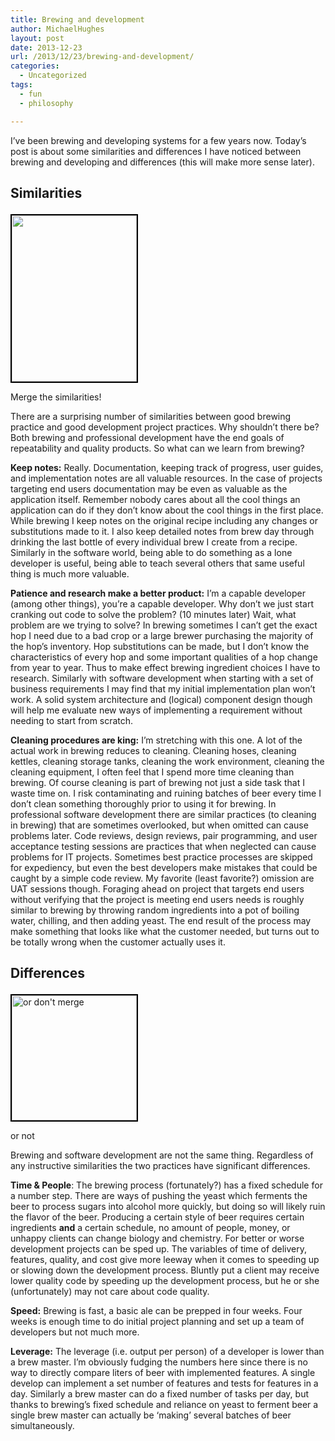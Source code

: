 ```yaml
---
title: Brewing and development
author: MichaelHughes
layout: post
date: 2013-12-23
url: /2013/12/23/brewing-and-development/
categories:
  - Uncategorized
tags:
  - fun
  - philosophy

---
```

I&#8217;ve been brewing and developing systems for a few years now. Today&#8217;s post is about some similarities and differences I have noticed between brewing and developing and differences (this will make more sense later).

<!--more-->

## Similarities<figure id="attachment_25" style="width: 200px" class="wp-caption alignleft">

[<img class="    wp-image-25 size-full" style="border: 2px solid black; margin-right: 5px;" title="Merge the similarities!" src="//codinginthetrenches.com/wp-content/uploads/2013/12/Danish_priority_road_sign_merge_ahead_svg-e1417402557144.png" alt="" width="200" height="266" />][1]<figcaption class="wp-caption-text">Merge the similarities!</figcaption></figure> 

There are a surprising number of similarities between good brewing practice and good development project practices. Why shouldn&#8217;t there be? Both brewing and professional development have the end goals of repeatability and quality products. So what can we learn from brewing?

**Keep notes:** Really. Documentation, keeping track of progress, user guides, and implementation notes are all valuable resources. In the case of projects targeting end users documentation may be even as valuable as the application itself. Remember nobody cares about all the cool things an application can do if they don&#8217;t know about the cool things in the first place. While brewing I keep notes on the original recipe including any changes or substitutions made to it. I also keep detailed notes from brew day through drinking the last bottle of every individual brew I create from a recipe. Similarly in the software world, being able to do something as a lone developer is useful, being able to teach several others that same useful thing is much more valuable.

**Patience and research make a better product:** I&#8217;m a capable developer (among other things), you&#8217;re a capable developer. Why don&#8217;t we just start cranking out code to solve the problem? (10 minutes later) Wait, what problem are we trying to solve? In brewing sometimes I can&#8217;t get the exact hop I need due to a bad crop or a large brewer purchasing the majority of the hop&#8217;s inventory. Hop substitutions can be made, but I don&#8217;t know the characteristics of every hop and some important qualities of a hop change from year to year. Thus to make effect brewing ingredient choices I have to research. Similarly with software development when starting with a set of business requirements I may find that my initial implementation plan won&#8217;t work. A solid system architecture and (logical) component design though will help me evaluate new ways of implementing a requirement without needing to start from scratch.

**Cleaning procedures are king:** I&#8217;m stretching with this one. A lot of the actual work in brewing reduces to cleaning. Cleaning hoses, cleaning kettles, cleaning storage tanks, cleaning the work environment, cleaning the cleaning equipment, I often feel that I spend more time cleaning than brewing. Of course cleaning is part of brewing not just a side task that I waste time on. I risk contaminating and ruining batches of beer every time I don&#8217;t clean something thoroughly prior to using it for brewing. In professional software development there are similar practices (to cleaning in brewing) that are sometimes overlooked, but when omitted can cause problems later. Code reviews, design reviews, pair programming, and user acceptance testing sessions are practices that when neglected can cause problems for IT projects. Sometimes best practice processes are skipped for expediency, but even the best developers make mistakes that could be caught by a simple code review. My favorite (least favorite?) omission are UAT sessions though. Foraging ahead on project that targets end users without verifying that the project is meeting end users needs is roughly similar to brewing by throwing random ingredients into a pot of boiling water, chilling, and then adding yeast. The end result of the process may make something that looks like what the customer needed, but turns out to be totally wrong when the customer actually uses it.

## Differences<figure id="attachment_26" style="width: 200px" class="wp-caption alignleft">

[<img class="wp-image-26 size-full" style="border: 2px solid black; margin-right: 2px;" title="or not" src="//codinginthetrenches.com/wp-content/uploads/2013/12/New_Zealand_TW-35B_svg-e1417402571769.png" alt="or don't merge" width="200" height="200" />][2]<figcaption class="wp-caption-text">or not</figcaption></figure> 

Brewing and software development are not the same thing. Regardless of any instructive similarities the two practices have significant differences.

**Time & People**: The brewing process (fortunately?) has a fixed schedule for a number step. There are ways of pushing the yeast which ferments the beer to process sugars into alcohol more quickly, but doing so will likely ruin the flavor of the beer. Producing a certain style of beer requires certain ingredients **and** a certain schedule, no amount of people, money, or unhappy clients can change biology and chemistry. For better or worse development projects can be sped up. The variables of time of delivery, features, quality, and cost give more leeway when it comes to speeding up or slowing down the development process. Bluntly put a client may receive lower quality code by speeding up the development process, but he or she (unfortunately) may not care about code quality.

**Speed:** Brewing is fast, a basic ale can be prepped in four weeks. Four weeks is enough time to do initial project planning and set up a team of developers but not much more.

**Leverage:** The leverage (i.e. output per person) of a developer is lower than a brew master. I&#8217;m obviously fudging the numbers here since there is no way to directly compare liters of beer with implemented features. A single develop can implement a set number of features and tests for features in a day. Similarly a brew master can do a fixed number of tasks per day, but thanks to brewing&#8217;s fixed schedule and reliance on yeast to ferment beer a single brew master can actually be &#8216;making&#8217; several batches of beer simultaneously.


 [1]: //codinginthetrenches.com/wp-content/uploads/2013/12/Danish_priority_road_sign_merge_ahead_svg.png
 [2]: //codinginthetrenches.com/wp-content/uploads/2013/12/New_Zealand_TW-35B_svg.png